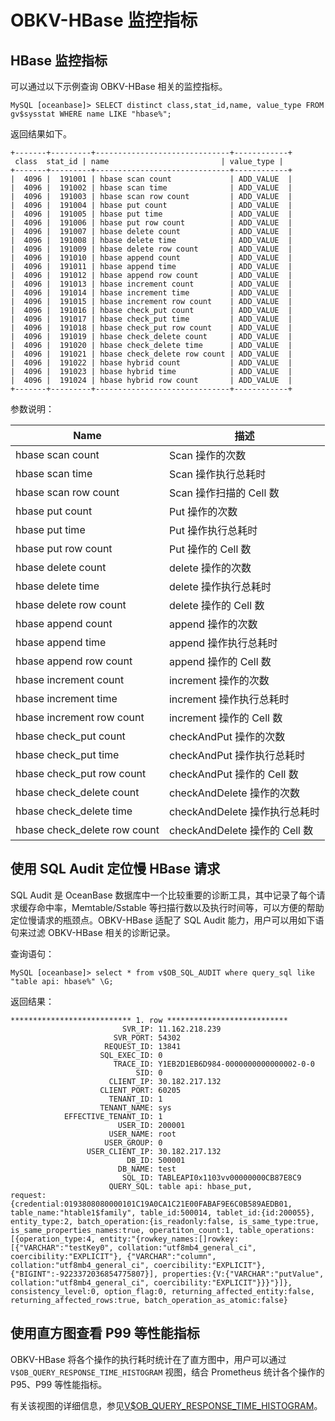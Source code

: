 # OBKV-HBase 监控指标

## HBase 监控指标

可以通过以下示例查询 OBKV-HBase 相关的监控指标。

```shell
MySQL [oceanbase]> SELECT distinct class,stat_id,name, value_type FROM gv$sysstat WHERE name LIKE "hbase%";
```

返回结果如下。

```shell
+-------+---------+------------------------------+------------+
 class  stat_id | name                         | value_type |
+-------+---------+------------------------------+------------+
|  4096 |  191001 | hbase scan count             | ADD_VALUE  |
|  4096 |  191002 | hbase scan time              | ADD_VALUE  |
|  4096 |  191003 | hbase scan row count         | ADD_VALUE  |
|  4096 |  191004 | hbase put count              | ADD_VALUE  |
|  4096 |  191005 | hbase put time               | ADD_VALUE  |
|  4096 |  191006 | hbase put row count          | ADD_VALUE  |
|  4096 |  191007 | hbase delete count           | ADD_VALUE  |
|  4096 |  191008 | hbase delete time            | ADD_VALUE  |
|  4096 |  191009 | hbase delete row count       | ADD_VALUE  |
|  4096 |  191010 | hbase append count           | ADD_VALUE  |
|  4096 |  191011 | hbase append time            | ADD_VALUE  |
|  4096 |  191012 | hbase append row count       | ADD_VALUE  |
|  4096 |  191013 | hbase increment count        | ADD_VALUE  |
|  4096 |  191014 | hbase increment time         | ADD_VALUE  |
|  4096 |  191015 | hbase increment row count    | ADD_VALUE  |
|  4096 |  191016 | hbase check_put count        | ADD_VALUE  |
|  4096 |  191017 | hbase check_put time         | ADD_VALUE  |
|  4096 |  191018 | hbase check_put row count    | ADD_VALUE  |
|  4096 |  191019 | hbase check_delete count     | ADD_VALUE  |
|  4096 |  191020 | hbase check_delete time      | ADD_VALUE  |
|  4096 |  191021 | hbase check_delete row count | ADD_VALUE  |
|  4096 |  191022 | hbase hybrid count           | ADD_VALUE  |
|  4096 |  191023 | hbase hybrid time            | ADD_VALUE  |
|  4096 |  191024 | hbase hybrid row count       | ADD_VALUE  |
+-------+---------+------------------------------+------------+
```

参数说明：

|Name|描述|
|---|---|
|  hbase scan count    | Scan 操作的次数 |
|  hbase scan time               | Scan 操作执行总耗时 |
|  hbase scan row count          | Scan 操作扫描的 Cell 数 |
|  hbase put count               | Put 操作的次数 |
|  hbase put time                | Put 操作执行总耗时 |
|  hbase put row count           | Put 操作的 Cell 数 |
|  hbase delete count            | delete 操作的次数 |
|  hbase delete time             | delete 操作执行总耗时 |
|  hbase delete row count        | delete 操作的 Cell 数 |
|  hbase append count            | append 操作的次数 |
|  hbase append time             | append 操作执行总耗时 |
|  hbase append row count        | append 操作的 Cell 数 |
|  hbase increment count         | increment 操作的次数 |
|  hbase increment time          | increment 操作执行总耗时 |
|  hbase increment row count     | increment 操作的 Cell 数 |
|  hbase check_put count         | checkAndPut 操作的次数 |
|  hbase check_put time          | checkAndPut 操作执行总耗时 |
|  hbase check_put row count     | checkAndPut 操作的 Cell 数 |
|  hbase check_delete count      | checkAndDelete 操作的次数 |
|  hbase check_delete time       | checkAndDelete 操作执行总耗时 |
|  hbase check_delete row count  | checkAndDelete 操作的 Cell 数 |


## 使用 SQL Audit 定位慢 HBase 请求

SQL Audit 是 OceanBase 数据库中一个比较重要的诊断工具，其中记录了每个请求缓存命中率，Memtable/Sstable 等扫描行数以及执行时间等，可以方便的帮助定位慢请求的瓶颈点。OBKV-HBase 适配了 SQL Audit 能力，用户可以用如下语句来过滤 OBKV-HBase 相关的诊断记录。  

查询语句：

```
MySQL [oceanbase]> select * from v$OB_SQL_AUDIT where query_sql like "table api: hbase%" \G; 
```

返回结果：

```
*************************** 1. row ***************************
                         SVR_IP: 11.162.218.239
                       SVR_PORT: 54302
                     REQUEST_ID: 13841
                    SQL_EXEC_ID: 0
                       TRACE_ID: Y1EB2D1EB6D984-0000000000000002-0-0
                            SID: 0
                      CLIENT_IP: 30.182.217.132
                    CLIENT_PORT: 60205
                      TENANT_ID: 1
                    TENANT_NAME: sys
            EFFECTIVE_TENANT_ID: 1
                        USER_ID: 200001
                      USER_NAME: root
                     USER_GROUP: 0
                 USER_CLIENT_IP: 30.182.217.132
                          DB_ID: 500001
                        DB_NAME: test
                         SQL_ID: TABLEAPI0x1103vv00000000CB87E8C9
                      QUERY_SQL: table api: hbase_put, 
request: {credential:0193808080000101C19A0CA1C21E00FABAF9E6C0B589AEDB01, table_name:"htable1$family", table_id:500014, tablet_id:{id:200055}, entity_type:2, batch_operation:{is_readonly:false, is_same_type:true, is_same_properties_names:true, operatiton_count:1, table_operations:[{operation_type:4, entity:"{rowkey_names:[]rowkey:[{"VARCHAR":"testKey0", collation:"utf8mb4_general_ci", coercibility:"EXPLICIT"}, {"VARCHAR":"column", collation:"utf8mb4_general_ci", coercibility:"EXPLICIT"}, {"BIGINT":-9223372036854775807}], properties:{V:{"VARCHAR":"putValue", collation:"utf8mb4_general_ci", coercibility:"EXPLICIT"}}}"}]}, consistency_level:0, option_flag:0, returning_affected_entity:false, returning_affected_rows:true, batch_operation_as_atomic:false}   
```

## 使用直方图查看 P99 等性能指标

OBKV-HBase 将各个操作的执行耗时统计在了直方图中，用户可以通过 `V$OB_QUERY_RESPONSE_TIME_HISTOGRAM` 视图，结合 Prometheus 统计各个操作的 P95、P99 等性能指标。

有关该视图的详细信息，参见[V$OB_QUERY_RESPONSE_TIME_HISTOGRAM](../../../700.reference/700.system-views/300.system-view-of-sys-tenant/300.performance-view-of-sys-tenant/16600.v-ob_query_response_time_histogram-of-sys-tenant.md)。
